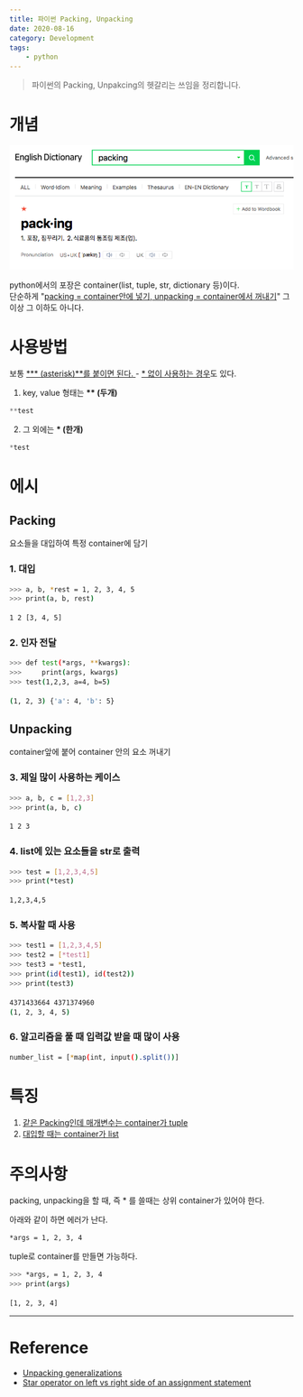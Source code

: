 ```yaml
---
title: 파이썬 Packing, Unpacking
date: 2020-08-16
category: Development
tags:
    - python
---
```


> 파이썬의 Packing, Unpakcing의 헷갈리는 쓰임을 정리합니다. 

# 개념

![concept](dictionary.png)

python에서의 포장은 container(list, tuple, str, dictionary 등)이다.  
단순하게 "<u>packing = container안에 넣기, unpacking = container에서 꺼내기</u>" 그 이상 그 이하도 아니다.

# 사용방법

보통 <u>**\* (asterisk)**를 붙이면 된다. </u>  - [* 없이 사용하는 경우](#1-대입)도 있다.

1. key, value 형태는 **\*\* (두개)**

```python
**test
```

2. 그 외에는 **\* (한개)**

```python
*test
```

# 에시
## Packing
요소들을 대입하여 특정 container에 담기

### 1. 대입

```bash
>>> a, b, *rest = 1, 2, 3, 4, 5
>>> print(a, b, rest)

1 2 [3, 4, 5]
```
### 2. 인자 전달

```bash
>>> def test(*args, **kwargs):
>>>     print(args, kwargs)
>>> test(1,2,3, a=4, b=5)

(1, 2, 3) {'a': 4, 'b': 5}
```

## Unpacking
container앞에 붙어 container 안의 요소 꺼내기

### 3. 제일 많이 사용하는 케이스

```bash
>>> a, b, c = [1,2,3]
>>> print(a, b, c)

1 2 3
```
### 4. list에 있는 요소들을 str로 출력

```bash
>>> test = [1,2,3,4,5]
>>> print(*test)

1,2,3,4,5
```
### 5. 복사할 때 사용

```bash
>>> test1 = [1,2,3,4,5]
>>> test2 = [*test1]
>>> test3 = *test1,
>>> print(id(test1), id(test2))
>>> print(test3)

4371433664 4371374960
(1, 2, 3, 4, 5)
```
### 6. 알고리즘을 풀 때 입력값 받을 때 많이 사용

```bash
number_list = [*map(int, input().split())]
```

# 특징

1. [같은 Packing인데 매개변수는 container가 tuple](#2-인자-전달)
2. [대입할 때는 container가 list](#1-대입)


# 주의사항
packing, unpacking을 할 때, 즉 * 를 쓸때는 상위 container가 있어야 한다. 

아래와 같이 하면 에러가 난다. 

```bash
*args = 1, 2, 3, 4
```

tuple로 container를 만들면 가능하다. 

```bash
>>> *args, = 1, 2, 3, 4
>>> print(args)

[1, 2, 3, 4]
```

---

# Reference
- [Unpacking generalizations](https://stackoverflow.com/questions/41251729/unpacking-generalizations)
- [Star operator on left vs right side of an assignment statement](https://stackoverflow.com/questions/35636785/star-operator-on-left-vs-right-side-of-an-assignment-statement)